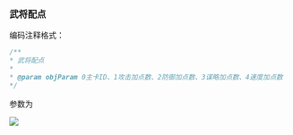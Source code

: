 ### 武将配点

编码注释格式：

```java
/** 
* 武将配点 
* 
* @param objParam 0主卡ID、1攻击加点数、2防御加点数、3谋略加点数、4速度加点数 
*/
```

参数为

![](D:\Notebook\photo\2022-02-28-15-30-57-image.png)
